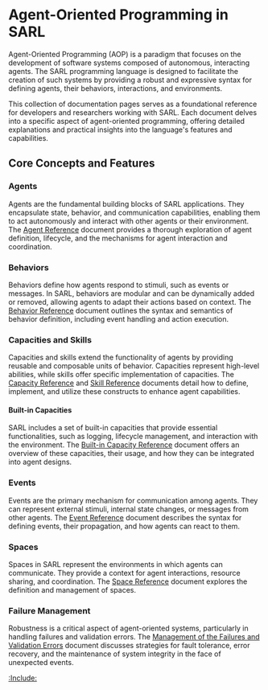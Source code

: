 # Agent-Oriented Programming in SARL

Agent-Oriented Programming (AOP) is a paradigm that focuses on the development of software systems composed of autonomous, interacting agents. The SARL programming language is designed to facilitate the creation of such systems by providing a robust and expressive syntax for defining agents, their behaviors, interactions, and environments.

This collection of documentation pages serves as a foundational reference for developers and researchers working with SARL. Each document delves into a specific aspect of agent-oriented programming, offering detailed explanations and practical insights into the language's features and capabilities.

## Core Concepts and Features

### Agents

Agents are the fundamental building blocks of SARL applications. They encapsulate state, behavior, and communication capabilities, enabling them to act autonomously and interact with other agents or their environment. The [Agent Reference](./Agent.md) document provides a thorough exploration of agent definition, lifecycle, and the mechanisms for agent interaction and coordination.

### Behaviors

Behaviors define how agents respond to stimuli, such as events or messages. In SARL, behaviors are modular and can be dynamically added or removed, allowing agents to adapt their actions based on context. The [Behavior Reference](./Behavior.md) document outlines the syntax and semantics of behavior definition, including event handling and action execution.

### Capacities and Skills

Capacities and skills extend the functionality of agents by providing reusable and composable units of behavior. Capacities represent high-level abilities, while skills offer specific implementation of capacities. The [Capacity Reference](./Capacity.md) and [Skill Reference](./Skill.md) documents detail how to define, implement, and utilize these constructs to enhance agent capabilities.

#### Built-in Capacities

SARL includes a set of built-in capacities that provide essential functionalities, such as logging, lifecycle management, and interaction with the environment. The [Built-in Capacity Reference](./BIC.md) document offers an overview of these capacities, their usage, and how they can be integrated into agent designs.

### Events

Events are the primary mechanism for communication among agents. They can represent external stimuli, internal state changes, or messages from other agents. The [Event Reference](./Event.md) document describes the syntax for defining events, their propagation, and how agents can react to them.

### Spaces

Spaces in SARL represent the environments in which agents can communicate. They provide a context for agent interactions, resource sharing, and coordination. The [Space Reference](./Space.md) document explores the definition and management of spaces.

### Failure Management

Robustness is a critical aspect of agent-oriented systems, particularly in handling failures and validation errors. The [Management of the Failures and Validation Errors](./Failures.md) document discusses strategies for fault tolerance, error recovery, and the maintenance of system integrity in the face of unexpected events.


[:Include:](../../includes/legal.inc)
